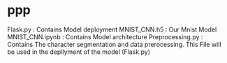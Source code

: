 # ppp
Flask.py : Contains Model deployment
MNIST_CNN.h5 : Our Mnist Model
MNIST_CNN.ipynb : Contains Model architecture 
Preprocessing.py : Contains The character segmentation and data prerocessing. This File will be used in the depllyment of the model (Flask.py) 
